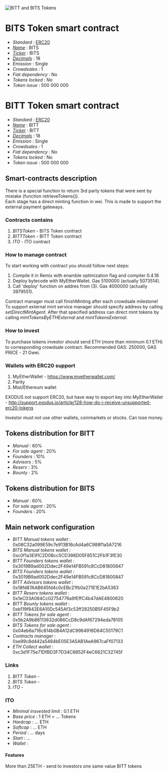 ![BITT and BITS Tokens](logo.png "BITT and BITS Token")

# BITS Token smart contract

* _Standard_        : [ERC20](https://github.com/ethereum/EIPs/blob/master/EIPS/eip-20.md)
* _[Name](https://github.com/ethereum/EIPs/blob/master/EIPS/eip-20.md#name)_            : BITS
* _[Ticker](https://github.com/ethereum/EIPs/blob/master/EIPS/eip-20.md#symbol)_        : BITS
* _[Decimals](https://github.com/ethereum/EIPs/blob/master/EIPS/eip-20.md#decimals)_    : 18
* _Emission_        : Single
* _Crowdsales_      : 1
* _Fiat dependency_ : No
* _Tokens locked_   : No
* _Token issue_     : 500 000 000

# BITT Token smart contract

* _Standard_        : [ERC20](https://github.com/ethereum/EIPs/blob/master/EIPS/eip-20.md)
* _[Name](https://github.com/ethereum/EIPs/blob/master/EIPS/eip-20.md#name)_            : BITT
* _[Ticker](https://github.com/ethereum/EIPs/blob/master/EIPS/eip-20.md#symbol)_        : BITT
* _[Decimals](https://github.com/ethereum/EIPs/blob/master/EIPS/eip-20.md#decimals)_    : 18
* _Emission_        : Single
* _Crowdsales_      : 1
* _Fiat dependency_ : No
* _Tokens locked_   : No
* _Token issue_     : 500 000 000

## Smart-contracts description

There is a special function to return 3rd party tokens that were sent by mistake (function retrieveTokens()).  
Each stage has a direct minting function in wei. This is made to support the external payment gateways.

### Contracts contains
1. _BITSToken_ - BITS Token contract
2. _BITTToken_ - BITT Token contract
3. _ITO_ - ITO contract

### How to manage contract
To start working with contract you should follow next steps:
1. Compile it in Remix with enamble optimization flag and compiler 0.4.18
2. Deploy bytecode with MyEtherWallet. Gas 5100000 (actually 5073514).
3. Call 'deploy' function on addres from (3). Gas 4000000 (actually 3979551). 

Contract manager must call finishMinting after each crowdsale milestone!
To support external mint service manager should specify address by calling _setDirectMintAgent_. After that specified address can direct mint tokens by calling _mintTokensByETHExternal_ and _mintTokensExternal_.

### How to invest
To purchase tokens investor should send ETH (more than minimum 0.1 ETH) to corresponding crowdsale contract.
Recommended GAS: 250000, GAS PRICE - 21 Gwei.

### Wallets with ERC20 support
1. MyEtherWallet - https://www.myetherwallet.com/
2. Parity 
3. Mist/Ethereum wallet

EXODUS not support ERC20, but have way to export key into MyEtherWallet - http://support.exodus.io/article/128-how-do-i-receive-unsupported-erc20-tokens

Investor must not use other wallets, coinmarkets or stocks. Can lose money.

## Tokens distribution for BITT

* _Manual_          : 60%
* _For sale agent_  : 20%
* _Founders_        : 10%
* _Advisors_        : 5%
* _Reserv_          : 3%
* _Bounty_          : 2%

## Tokens distribution for BITS

* _Manual_          : 60%
* _For sale agent_  : 20%
* _Founders_        : 20%

## Main network configuration 

* _BITT Manual tokens wallet_    : 0x08C32a099E59c7e913B16cAd4a6C988f1a5A7216
* _BITS Manual tokens wallet_    : 0xc0f1a3E91C2D0Bcc5CD398D05F851C2Fb1F3fE30
* _BITT Founders tokens wallet_  : 0x3019B9ad002Ddec2F49e14FB591c8CcD81800847
* _BITS Founders tokens wallet_  : 0x3019B9ad002Ddec2F49e14FB591c8CcD81800847
* _BITT Advisors tokens wallet_  : 0x18fd87AAB645fd4c0cEBc21fb0a271E1E2bA5363
* _BITT Reserv tokens wallet_    : 0x1eC03A084Cc02754776a9fEffC4b47dAE4800620
* _BITT Bounty tokens wallet_    : 0xb119f842E6A10Dc545Af3c53ff28250B5F45F9b2
* _BITT Tokens for sale agent_   : 0x5b2A9b86113632d086CcD8c9dAf67294eda78105
* _BITS Tokens for sale agent_   : 0x04eb6a716c814b0B4A12dC9964916D64C55179C1
* _Contracts manager_            : 0xe99c8d442a5484bE05E3A5AB1AeA967caFf07133
* _ETH Collect wallet_           : 0xc3d1F75e71DfBD3F7D34C6852F4eC6621C32745f

### Links
1. _BITT Token_ - 
2. _BITS Token_ - 
3. _ITO_ - 


### ITO
* _Minimal insvested limit_     : 0.1 ETH
* _Base price_                  : 1 ETH = ... Tokens
* _Hardcap_                     : ... ETH
* _Softcap_                     : ... ETH
* _Period_                      : ... days
* _Start_                       : ...
* _Wallet_                      : 

#### Features
More than 25ETH - send to investors one same value BITT tokens

